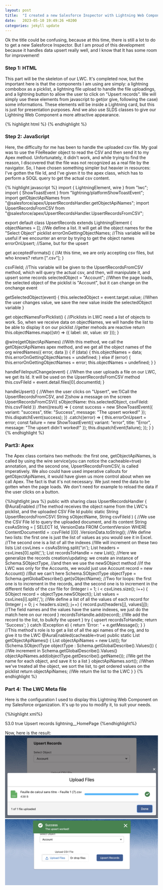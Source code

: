 ```yaml
---
layout: post
title:  "I created a new Salesforce Inspector with Lightning Web Components"
date:   2023-05-10 19:49:26 +0200
categories: jekyll update
---
```

Ok the title could be confusing, because at this time, there is still a lot to do to get a new Salesforce Inspector.
But I am proud of this development because it handles data upsert really well, and I know that It has some room for improvement!

<h3>Step 1: HTML</h3>
This part will be the skeleton of our LWC. It's completed now, but the important here is that the components I am using are simply: a lightning combobox as a picklist, a lightning file upload to handle the file uploadings, and a lightning button to allow the user to click on "Upsert records". We will simply use these elements from javascript to get(or give, following the case) some informations. These elements will be inside a Lightning card, but this is just for presentation purposes. And we also use SLDS classes to give our Lightning Web Component a more attractive appearance.

{% highlight html %}
<template>
  <lightning-card>
    <div slot="title" class="slds-m-left_small">Upsert Records</div>
    <div class="slds-m-around_medium">
      <div class="slds-m-left_small slds-m-around_small">
        <!--Picklist-->
        <lightning-combobox
          label="Select Object"
          default="Select Object"
          value={selectedObject}
          options={objectNamesForPicklist}
          onchange={getSelectedObject}
        ></lightning-combobox>
      </div>
      <div
        class="slds-m-left_none slds-p-left_none demo-only demo-only--sizing slds-grid slds-wrap"
      >
        <div
          class="slds-m-left_none slds-p-left_none slds-col slds-size_2-of-3"
        >
          <div
            class="slds-m-left_none slds-p-left_none slds-box_x-small slds-text-align_center slds-m-around_small"
          >
            <!--File upload component-->
            <lightning-file-upload
              label="Upload CSV File"
              accept={acceptedFormats}
              data-id="csv-file"
              onuploadfinished={handleFileInputChange}
            >
            </lightning-file-upload>
          </div>
        </div>
        <div class="slds-col slds-size_1-of-3 .slds-is-relative">
          <div style="position: relative; top: 2.9rem; left: 0rem; border: 0px">
            <!--Upsert records button-->
            <lightning-button
              label="Upsert Records"
              variant="brand"
              onclick={handleUpsert}
            ></lightning-button>
          </div>
        </div>
      </div>
    </div>
  </lightning-card>
</template>
{% endhighlight %}

<h3>Step 2: JavaScript</h3>
Here, the difficulty for me has been to handle the uploaded csv file. My goal was to use the FileReader object to read the CSV and then send it to my Apex method. Unfortunately, it didn't work, and while trying to find the reason, I discovered that the file was not recognized as a real file by the navigator. So, I have chosen something simpler but heavier in resources: I've gotten the file Id, and I've given it to the apex class, which has to perform a SOQL query to get the actual csv content.

{% highlight javascript %}
import { LightningElement, wire } from "lwc";
import { ShowToastEvent } from "lightning/platformShowToastEvent";
import getObjectApiNames from "@salesforce/apex/UpsertRecordsHandler.getObjectApiNames";
import UpsertRecordsFromCSV from "@salesforce/apex/UpsertRecordsHandler.UpsertRecordsFromCSV";

export default class UpsertRecords extends LightningElement {
  objectNames = []; //We define a list. It will get all the object names for the "Select Object" picklist
  errorOnGettingObjectNames; //This variable will be useful if we encounter an error by trying to get the object names
  errorOnUpsert; //Same, but for the upsert

  get acceptedFormats() {
    //At this time, we are only accepting csv files, but who knows?
    return [".csv"];
  }

  csvFileId; //This variable will be given to the UpsertRecordsFromCSV method, which will query the actual csv, and then, will manipulate it, and upsert some records
  selectedObject = "Account"; //When the page loads, the selected object of the picklist is "Account", but it can change on the onchange event

  getSelectedObject(event) {
    this.selectedObject = event.target.value; //When the user changes value, we save the new value inside the selectedObject variable
  }

  get objectNamesForPicklist() {
    //Picklists in LWC need a list of objects to work. So, when we receive data on objectNames, we will handle the list to be able to display it on our picklist
    //getter mehods are reactive
    return this.objectNames.map((str) => ({ label: str, value: str }));
  }

  @wire(getObjectApiNames) //With this method, we call the getObjectApiNames apex method, and we get all the object names of the org
  wiredNames({ error, data }) {
    if (data) {
      this.objectNames = data;
      this.errorOnGettingObjectNames = undefined;
    } else if (error) {
      this.errorOnGettingObjectNames = error;
      this.objectNames = undefined;
    }
  }

  handleFileInputChange(event) {
    //When the user uploads a file on our LWC, we get its Id. It will be used on the UpsertRecordsFromCSV method
    this.csvFileId = event.detail.files[0].documentId;
  }

  handleUpsert() {
    //When the user clicks on "Upsert", we:1)Call the UpsertRecordsFromCSV, and 2)show a message on the screen
    UpsertRecordsFromCSV({
      sObjectName: this.selectedObject,
      csvFileId: this.csvFileId
    })
      .then((result) => {
        const success = new ShowToastEvent({
          variant: "success",
          title: "Success",
          message: "The upsert worked!"
        });
        this.dispatchEvent(success);
      })
      .catch((error) => {
        this.errorOnUpsert = error;
        const failure = new ShowToastEvent({
          variant: "error",
          title: "Error",
          message: "The upsert didn't worked!"
        });
        this.dispatchEvent(failure);
      });
  }
}
{% endhighlight %}


<h3>Part3: Apex</h3>
The Apex class contains two methods: the first one, getObjectApiNames, is called by using the wire service(you can notice the cacheable=true) annotation, and the second one, UpsertRecordsFromCSV, is called imperatively.
We also could have used imperative callouts for getObjectApiNames, it would have given us more control about when we call Apex. The fact is that it's not necessary. We just need the data to be gotten when the page loads. We don't need for example to reload the data if the user clicks on a button.

{%hightlight java %}
public with sharing class UpsertRecordsHandler {
  @AuraEnabled
  //The method receives the object name from the LWC's picklist, and the uploaded CSV File Id
  public static String UpsertRecordsFromCSV(
    String sObjectName,
    String csvFileId
  ) {
    //We use the CSV File Id to query the uploaded document, and its content
    String csvAsString = [
        SELECT Id, VersionData
        FROM ContentVersion
        WHERE ContentDocumentId = :csvFileId
      ][0]
      .VersionData.toString();
    //We define two lists: the first one is just the list of values as you would see it in Excel.
    //The second one is a list of all the indexes
    //We will increment on these two lists
    List<String> csvLines = csvAsString.split('\n');
    List<String> headers = csvLines[0].split(',');
    List<SObject> recordsToHandle = new List<SObject>();
    //Here we generalize the records creation/updating: we create an instance of Schema.SObjectType,
    //and then we use the newSObject method
    //if the LWC was only for the Accounts, we would just use Account record = new Account()
    //But we can't here
    Schema.SObjectType objectType = Schema.getGlobalDescribe().get(sObjectName);
    //Two for loops: the first one is to increment in the records, and the second one is to increment in the different fields of the csv file
    for (Integer i = 1; i < csvLines.size(); i++) {
      SObject record = objectType.newSObject();
      List<String> values = csvLines[i].split(','); //We define a list of all the values of each record
      for (Integer j = 0; j < headers.size(); j++) {
        record.put(headers[j], values[j]); //The field names and the values have the same indexes, we just do the match here on our record
      }
      recordsToHandle.add(record); //We add the record to the list, to bulkify the upsert
    }
    try {
      upsert recordsToHandle;
      return 'Success';
    } catch (Exception e) {
      return 'Error: ' + e.getMessage();
    }
  }
  //This method's role is to get a list of all the api names of the org, and to give it to the LWC
  @AuraEnabled(cacheable=true)
  public static List<String> getObjectApiNames() {
    List<String> objectApiNames = new List<String>();
    for (Schema.SObjectType objectType : Schema.getGlobalDescribe().Values()) {
      //We increment in Schema.getGlobalDescribe().Values()
      objectApiNames.add(objectType.getDescribe().getName()); //We get the name for each object, and save it to a list
    }
    objectApiNames.sort(); //When we've treated all the object, we sort the list, to get ordered values on the picklist
    return objectApiNames; //We return the list to the LWC
  }
}
{% endhighlight %}

<h3>Part 4: The LWC Meta file</h3>
Here is the configuration I used to display this Lightning Web Component on my Salesforce organization. 
It's up to you to modify it, to suit your needs.

{%highlight xml%}
<?xml version="1.0" encoding="UTF-8"?>
<LightningComponentBundle xmlns="http://soap.sforce.com/2006/04/metadata">
    <apiVersion>53.0</apiVersion>
    <isExposed>true</isExposed>
    <masterLabel>Upsert records</masterLabel>
    <targets>
        <target>lightning__HomePage</target>
    </targets>
</LightningComponentBundle>
{%endhighlight%}

Now, here is the result:
![Uploading CSV Files](/Images/upload_csv.jpg)
![Final result](/Images/success_upload_csv.jpg)


